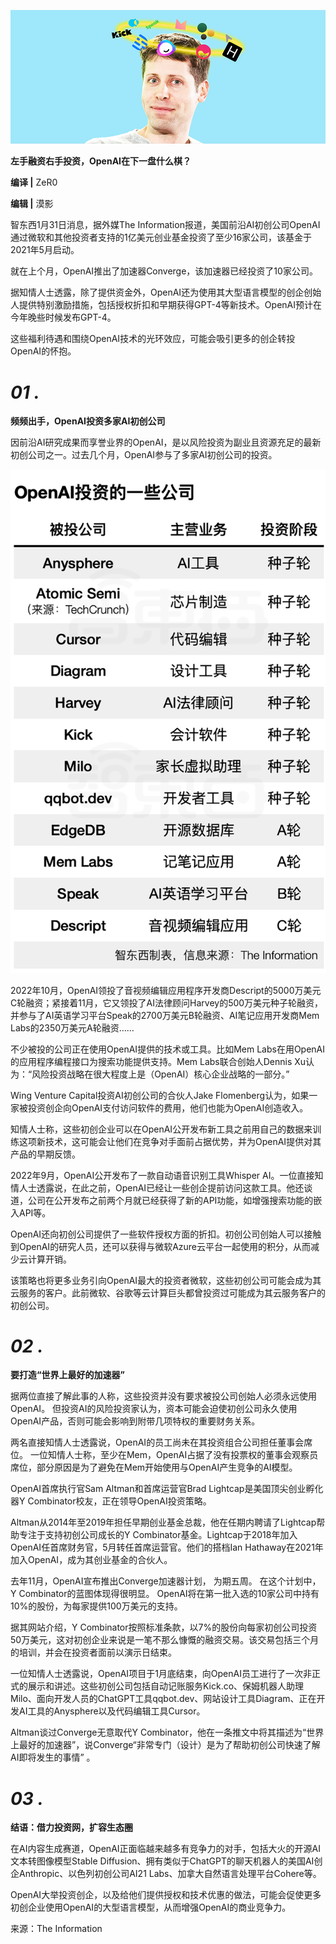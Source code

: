 ![img](./assets/(null)-20230223090324416.(null))

**左手融资右手投资，OpenAI在下一盘什么棋？**

**编译 |** ZeR0

**编辑 |** 漠影

智东西1月31日消息，据外媒The Information报道，美国前沿AI初创公司OpenAI通过微软和其他投资者支持的1亿美元创业基金投资了至少16家公司，该基金于2021年5月启动。

就在上个月，OpenAI推出了加速器Converge，该加速器已经投资了10家公司。

据知情人士透露，除了提供资金外，OpenAI还为使用其大型语言模型的创企创始人提供特别激励措施，包括授权折扣和早期获得GPT-4等新技术。OpenAI预计在今年晚些时候发布GPT-4。

这些福利待遇和围绕OpenAI技术的光环效应，可能会吸引更多的创企转投OpenAI的怀抱。

# ***01*** ***.***

**频频出手，OpenAI投资多家AI初创公司**

因前沿AI研究成果而享誉业界的OpenAI，是以风险投资为副业且资源充足的最新初创公司之一。过去几个月，OpenAI参与了多家AI初创公司的投资。

![img](./assets/(null)-20230223090324541.(null))

2022年10月，OpenAI领投了音视频编辑应用程序开发商Descript的5000万美元C轮融资；紧接着11月，它又领投了AI法律顾问Harvey的500万美元种子轮融资，并参与了AI英语学习平台Speak的2700万美元B轮融资、AI笔记应用开发商Mem Labs的2350万美元A轮融资……

不少被投的公司正在使用OpenAI提供的技术或工具。比如Mem Labs在用OpenAI的应用程序编程接口为搜索功能提供支持。Mem Labs联合创始人Dennis Xu认为：“风险投资战略在很大程度上是（OpenAI）核心企业战略的一部分。”

Wing Venture Capital投资AI初创公司的合伙人Jake Flomenberg认为，如果一家被投资创企向OpenAI支付访问软件的费用，他们也能为OpenAI创造收入。

知情人士称，这些初创企业可以在OpenAI公开发布新工具之前用自己的数据来训练这项新技术，这可能会让他们在竞争对手面前占据优势，并为OpenAI提供对其产品的早期反馈。

2022年9月，OpenAI公开发布了一款自动语音识别工具Whisper AI。一位直接知情人士透露说，在此之前，OpenAI已经让一些创企提前访问这款工具。他还谈道，公司在公开发布之前两个月就已经获得了新的API功能，如增强搜索功能的嵌入API等。

OpenAI还向初创公司提供了一些软件授权方面的折扣。初创公司创始人可以接触到OpenAI的研究人员，还可以获得与微软Azure云平台一起使用的积分，从而减少云计算开销。

该策略也将更多业务引向OpenAI最大的投资者微软，这些初创公司可能会成为其云服务的客户。此前微软、谷歌等云计算巨头都曾投资过可能成为其云服务客户的初创公司。

# ***02*** ***.***

**要打造“世界上最好的加速器”**

据两位直接了解此事的人称，这些投资并没有要求被投公司创始人必须永远使用OpenAI。 但投资AI的风险投资家认为，资本可能会迫使初创公司永久使用OpenAI产品，否则可能会影响到附带几项特权的重要财务关系。

两名直接知情人士透露说，OpenAI的员工尚未在其投资组合公司担任董事会席位。 一位知情人士称，至少在Mem，OpenAI占据了没有投票权的董事会观察员席位，部分原因是为了避免在Mem开始使用与OpenAI产生竞争的AI模型。

OpenAI首席执行官Sam Altman和首席运营官Brad Lightcap是美国顶尖创业孵化器Y Combinator校友，正在领导OpenAI投资策略。

Altman从2014年至2019年担任早期创业基金总裁，他在任期内聘请了Lightcap帮助专注于支持初创公司成长的Y Combinator基金。Lightcap于2018年加入OpenAI任首席财务官，5月转任首席运营官。他们的搭档Ian Hathaway在2021年加入OpenAI，成为其创业基金的合伙人。

去年11月，OpenAI宣布推出Converge加速器计划， 为期五周。 在这个计划中，Y Combinator的蓝图体现得很明显。 OpenAI将在第一批入选的10家公司中持有10%的股份，为每家提供100万美元的支持。

据其网站介绍，Y Combinator按照标准条款，以7%的股份向每家初创公司投资50万美元，这对初创企业来说是一笔不那么慷慨的融资交易。该交易包括三个月的培训，并会在投资者面前以演示日结束。

一位知情人士透露说，OpenAI项目于1月底结束，向OpenAI员工进行了一次非正式的展示和讲述。这些初创公司包括自动记账服务Kick.co、保姆机器人助理Milo、面向开发人员的ChatGPT工具qqbot.dev、网站设计工具Diagram、正在开发AI工具的Anysphere以及代码编辑工具Cursor。

Altman谈过Converge无意取代Y Combinator，他在一条推文中将其描述为“世界上最好的加速器”，说Converge“非常专门（设计）是为了帮助初创公司快速了解AI即将发生的事情” 。

# ***03*** ***.***

**结语：借力投资网，扩容生态圈**

在AI内容生成赛道，OpenAI正面临越来越多有竞争力的对手，包括大火的开源AI文本转图像模型Stable Diffusion、拥有类似于ChatGPT的聊天机器人的美国AI创企Anthropic、以色列初创公司AI21 Labs、加拿大自然语言处理平台Cohere等。

OpenAI大举投资创企，以及给他们提供授权和技术优惠的做法，可能会促使更多初创企业使用OpenAI的大型语言模型，从而增强OpenAI的商业竞争力。

来源：The Information

 
